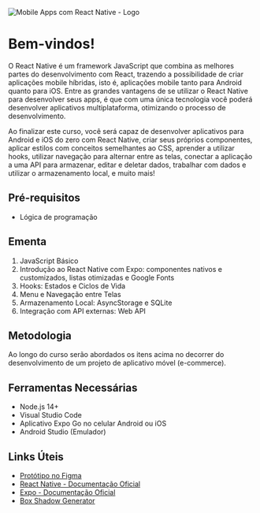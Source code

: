 ![Mobile Apps com React Native - Logo](https://user-images.githubusercontent.com/83607914/201647541-d4b6745f-58b2-469a-85d8-082db5458371.gif)

# Bem-vindos!

O React Native é um framework JavaScript que combina as melhores partes do desenvolvimento com React, trazendo a possibilidade de criar aplicações mobile híbridas, isto é, aplicações mobile tanto para Android quanto para iOS. Entre as grandes vantagens de se utilizar o React Native para desenvolver seus apps, é que com uma única tecnologia você poderá desenvolver aplicativos multiplataforma, otimizando o processo de desenvolvimento.

Ao finalizar este curso, você será capaz de desenvolver aplicativos para Android e iOS do zero com React Native, criar seus próprios componentes, aplicar estilos com conceitos semelhantes ao CSS, aprender a utilizar hooks, utilizar navegação para alternar entre as telas, conectar a aplicação a uma API para armazenar, editar e deletar dados, trabalhar com dados e utilizar o armazenamento local, e muito mais!

## Pré-requisitos

* Lógica de programação

## Ementa

1. JavaScript Básico
2. Introdução ao React Native com Expo: componentes nativos e customizados, listas otimizadas e Google Fonts
3. Hooks: Estados e Ciclos de Vida
4. Menu e Navegação entre Telas
5. Armazenamento Local: AsyncStorage e SQLite
6. Integração com API externas: Web API

## Metodologia

Ao longo do curso serão abordados os itens acima no decorrer do desenvolvimento de um projeto de aplicativo móvel (e-commerce).

## Ferramentas Necessárias

* Node.js 14+
* Visual Studio Code
* Aplicativo Expo Go no celular Android ou iOS
* Android Studio (Emulador)


## Links Úteis

* [Protótipo no Figma](https://www.figma.com/file/IOnoHzBvpRZ3XZZHSVsyaa/E-commerce-App-(Treina-Recife)?node-id=0%3A1&t=ksURpvTYw5WhmHB9-1)
* [React Native - Documentação Oficial](https://reactnative.dev/)
* [Expo - Documentação Oficial](https://docs.expo.dev/)
* [Box Shadow Generator](https://ethercreative.github.io/react-native-shadow-generator/)